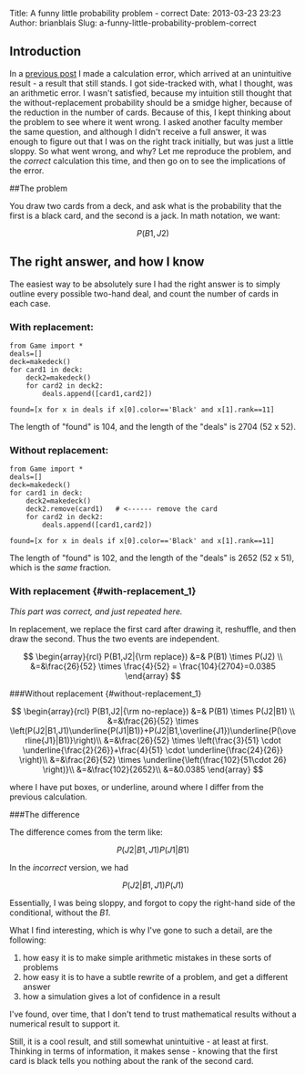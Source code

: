 Title: A funny little probability problem - correct
Date: 2013-03-23 23:23
Author: brianblais
Slug: a-funny-little-probability-problem-correct

## Introduction

In a [previous post][] I made a calculation error, which arrived at an
unintuitive result - a result that still stands. I got side-tracked
with, what I thought, was an arithmetic error. I wasn't satisfied,
because my intuition still thought that the without-replacement
probability should be a smidge higher, because of the reduction in the
number of cards. Because of this, I kept thinking about the problem to
see where it went wrong. I asked another faculty member the same
question, and although I didn't receive a full answer, it was enough to
figure out that I was on the right track initially, but was just a
little sloppy. So what went wrong, and why? Let me reproduce the
problem, and the *correct* calculation this time, and then go on to see
the implications of the error.

##The problem

You draw two cards from a deck, and ask what is the probability that the
first is a black card, and the second is a jack. In math notation, we
want:

$$  
P(B1,J2)  
$$


## The right answer, and how I know

The easiest way to be absolutely sure I had the right answer is to
simply outline every possible two-hand deal, and count the number of
cards in each case.

### With replacement:

    from Game import *
    deals=[]
    deck=makedeck()
    for card1 in deck:
        deck2=makedeck()
        for card2 in deck2:
            deals.append([card1,card2])

    found=[x for x in deals if x[0].color=='Black' and x[1].rank==11]

The length of "found" is 104, and the length of the "deals" is 2704 (52
x 52).

### Without replacement:

    from Game import *
    deals=[]
    deck=makedeck()
    for card1 in deck:
        deck2=makedeck()
        deck2.remove(card1)   # <------ remove the card
        for card2 in deck2:
            deals.append([card1,card2])

    found=[x for x in deals if x[0].color=='Black' and x[1].rank==11]

The length of "found" is 102, and the length of the "deals" is 2652 (52
x 51), which is the *same* fraction.

### With replacement {#with-replacement_1}

*This part was correct, and just repeated here.*

In replacement, we replace the first card after drawing it, reshuffle,
and then draw the second. Thus the two events are independent.

$$  
\begin{array}{rcl}  
P(B1,J2|{\rm replace}) &=& P(B1) \times P(J2) \\  
&=&\frac{26}{52} \times \frac{4}{52} = \frac{104}{2704}=0.0385  
\end{array}  
$$


###Without replacement {#without-replacement_1}

$$  
\begin{array}{rcl}  
P(B1,J2|{\rm no-replace}) &=& P(B1) \times P(J2|B1) \\  
&=&\frac{26}{52} \times
\left(P(J2|B1,J1)\underline{P(J1|B1)}+P(J2|B1,\overline{J1})\underline{P(\overline{J1}|B1)}\right)\\  
&=&\frac{26}{52} \times \left(\frac{3}{51} \cdot
\underline{\frac{2}{26}}+\frac{4}{51} \cdot
\underline{\frac{24}{26}} \right)\\  
&=&\frac{26}{52} \times \underline{\left(\frac{102}{51\cdot 26}
\right)}\\  
&=&\frac{102}{2652}\\  
&=&0.0385  
\end{array}  
$$


where I have put boxes, or underline, around where I differ from the
previous calculation.  

###The difference

The difference comes from the term like:

$$  
P(J2|B1,J1)P(J1|B1)  
$$


In the *incorrect* version, we had

$$  
P(J2|B1,J1)P(J1)  
$$


Essentially, I was being sloppy, and forgot to copy the right-hand side
of the conditional, without the *B1*.

What I find interesting, which is why I've gone to such a detail, are
the following:

1.  how easy it is to make simple arithmetic mistakes in these sorts of
    problems
2.  how easy it is to have a subtle rewrite of a problem, and get a
    different answer
3.  how a simulation gives a lot of confidence in a result

I've found, over time, that I don't tend to trust mathematical results
without a numerical result to support it.  

Still, it is a cool result, and still somewhat unintuitive - at least at
first. Thinking in terms of information, it makes sense - knowing that
the first card is black tells you nothing about the rank of the second
card.  

  [previous post]: a-funny-little-probability-problem-4
